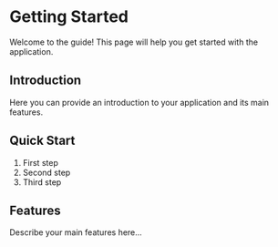 # Getting Started

Welcome to the guide! This page will help you get started with the application.

## Introduction

Here you can provide an introduction to your application and its main features.

## Quick Start

1. First step
2. Second step
3. Third step

## Features

Describe your main features here...